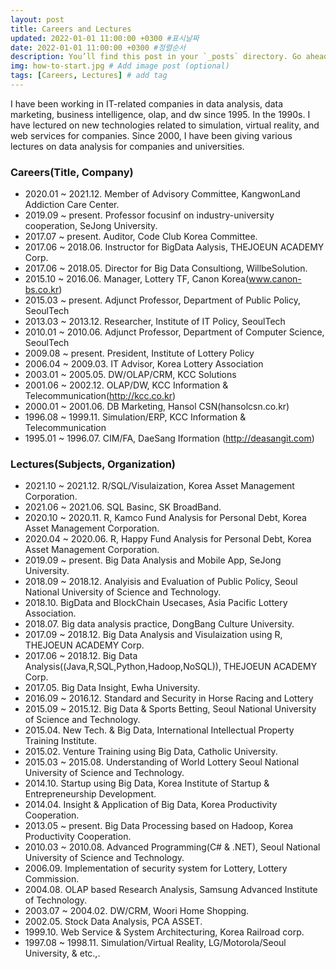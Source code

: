 ```yaml
---
layout: post
title: Careers and Lectures
updated: 2022-01-01 11:00:00 +0300 #표시날짜
date: 2022-01-01 11:00:00 +0300 #정렬순서
description: You’ll find this post in your `_posts` directory. Go ahead and edit it and re-build the site to see your changes. # Add post description (optional)
img: how-to-start.jpg # Add image post (optional)
tags: [Careers, Lectures] # add tag
---
```

I have been working in IT-related companies in data analysis, data marketing, business intelligence, olap, and dw since 1995. In the 1990s. I have lectured on new technologies related to simulation, virtual reality, and web services for companies. Since 2000, I have been giving various lectures on data analysis for companies and universities.

### Careers(Title, Company)
* 2020.01 ~ 2021.12\. Member of Advisory Committee, 	KangwonLand Addiction Care Center.
* 2019.09 ~ present\. Professor focusinf on industry-university cooperation, SeJong University.
* 2017.07 ~ present\. Auditor, Code Club Korea Committee.
* 2017.06 ~ 2018.06\. Instructor for BigData Aalysis, THEJOEUN ACADEMY Corp.
* 2017.06 ~ 2018.05\. Director for Big Data Consultiong, WillbeSolution.
* 2015.10 ~ 2016.06\. Manager, Lottery TF, Canon Korea(www.canon-bs.co.kr) 
* 2015.03 ~ present\. Adjunct Professor, Department of Public Policy, SeoulTech 
* 2013.03 ~ 2013.12\. Researcher, Institute of IT Policy, SeoulTech
* 2010.01 ~ 2010.06\. Adjunct Professor, Department of Computer Science, SeoulTech 
* 2009.08 ~ present\. President, Institute of Lottery Policy
* 2006.04 ~ 2009.03\. IT Advisor, Korea Lottery Association 
* 2003.01 ~ 2005.05\. DW/OLAP/CRM, KCC Solutions
* 2001.06 ~ 2002.12\. OLAP/DW, KCC Information & Telecommunication(http://kcc.co.kr) 
* 2000.01 ~ 2001.06\. DB Marketing, Hansol CSN(hansolcsn.co.kr)
* 1996.08 ~ 1999.11\. Simulation/ERP, KCC Information & Telecommunication 
* 1995.01 ~ 1996.07\. CIM/FA, DaeSang Iformation (http://deasangit.com)

### Lectures(Subjects, Organization)
* 2021.10 ~ 2021.12\. R/SQL/Visulaization, Korea Asset Management Corporation.
* 2021.06 ~ 2021.06\. SQL Basinc, SK BroadBand.
* 2020.10 ~ 2020.11\. R, Kamco Fund Analysis for Personal Debt, Korea Asset Management Corporation.
* 2020.04 ~ 2020.06\. R, Happy Fund Analysis for Personal Debt, Korea Asset Management Corporation.
* 2019.09 ~ present\. Big Data Analysis and Mobile App, SeJong University.
* 2018.09 ~ 2018.12\. Analyisis and Evaluation of Public Policy, Seoul National University of Science and Technology.
* 2018.10\.           BigData and BlockChain Usecases, Asia Pacific Lottery Association.
* 2018.07\.	          Big data analysis practice, DongBang Culture University.
* 2017.09 ~ 2018.12\. Big Data Analysis and Visulaization using R, THEJOEUN ACADEMY Corp.
* 2017.06 ~ 2018.12\. Big Data Analysis((Java,R,SQL,Python,Hadoop,NoSQL)), THEJOEUN ACADEMY Corp.
* 2017.05.  	      Big Data Insight, Ewha University.
* 2016.09 ~ 2016.12\. Standard and Security in Horse Racing and Lottery 
* 2015.09 ~ 2015.12\. Big Data & Sports Betting, Seoul National University of Science and Technology.
* 2015.04\.           New Tech. & Big Data, International Intellectual Property Training Institute. 
* 2015.02\.	          Venture Training using Big Data, Catholic University.
* 2015.03 ~ 2015.08\. Understanding of World Lottery Seoul National University of Science and Technology.
* 2014.10\.           Startup using Big Data, Korea Institute of Startup & Entrepreneurship Development.
* 2014.04\.           Insight & Application of Big Data, Korea Productivity Cooperation.
* 2013.05 ~ present\. Big Data Processing based on Hadoop, Korea Productivity Cooperation.
* 2010.03 ~ 2010.08\. Advanced Programming(C# & .NET), Seoul National University of Science and Technology.
* 2006.09\.           Implementation of security system for Lottery, Lottery Commission.
* 2004.08\.           OLAP based Research Analysis, Samsung Advanced Institute of Technology.
* 2003.07 ~ 2004.02\. DW/CRM, Woori Home Shopping.
* 2002.05\.           Stock Data Analysis, PCA ASSET.
* 1999.10\.           Web Service & System Architecturing, Korea Railroad corp.
* 1997.08 ~ 1998.11\. Simulation/Virtual Reality, LG/Motorola/Seoul University, & etc.,.